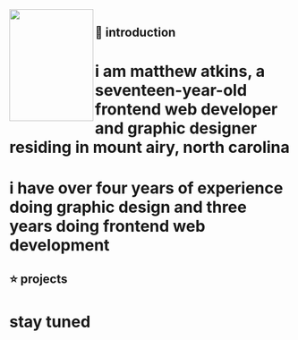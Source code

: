 <img align="left" height="200" width="150" src="https://i.imgur.com/WACSpn1.png">

## 🤝 introduction

# i am matthew atkins, a seventeen-year-old frontend web developer and graphic designer residing in mount airy, north carolina
# i have over four years of experience doing graphic design and three years doing frontend web development

## ⭐️ projects

# stay tuned

